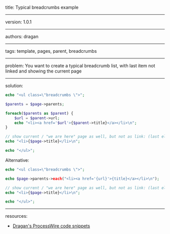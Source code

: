 title: Typical breadcrumbs example

----

version: 1.0.1

----

authors: dragan

----

tags: template, pages, parent, breadcrumbs

----

problem:
You want to create a typical breadcrumb list, with last item not linked and showing the current page

----

solution:
```PHP
echo "<ul class=\"breadcrumbs \">";

$parents = $page->parents;

foreach($parents as $parent) {
	$url = $parent->url;
	echo "<li><a href='$url'>{$parent->title}</a></li>\n";
}

// show current / "we are here" page as well, but not as link: (last element)
echo "<li>{$page->title}</li>\n";

echo "</ul>";
```


Alternative:
```PHP
echo "<ul class=\"breadcrumbs \">";

echo $page->parents->each("<li><a href='{url}'>{title}</a></li>\n");

// show current / "we are here" page as well, but not as link: (last element)
echo "<li>{$page->title}</li>\n";

echo "</ul>";
```

----

resources:
* [Dragan's ProcessWire code snippets](https://github.com/dragan1700/pw/blob/master/breadcrumbs.inc)
